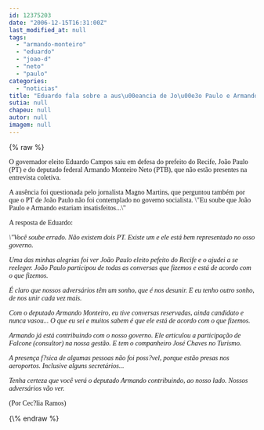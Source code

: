 ```yaml
---
id: 12375203
date: "2006-12-15T16:31:00Z"
last_modified_at: null
tags:
  - "armando-monteiro"
  - "eduardo"
  - "joao-d"
  - "neto"
  - "paulo"
categories:
  - "noticias"
title: "Eduardo fala sobre a aus\u00eancia de Jo\u00e3o Paulo e Armando Monteiro Neto  "
sutia: null
chapeu: null
autor: null
imagem: null
---
```

{\% raw %}
<p><P><FONT face=Verdana>O governador eleito Eduardo Campos saiu em defesa do prefeito do Recife, João Paulo (PT) e do deputado federal Armando Monteiro Neto (PTB), que não estão presentes na entrevista coletiva.</FONT></P></p>
<p><P><FONT face=Verdana>A ausência foi questionada pelo jornalista Magno Martins, que perguntou também por que o PT de João Paulo não foi contemplado no governo socialista. \"Eu soube que João Paulo e Armando estariam insatisfeitos...\" </FONT></P></p>
<p><P><FONT face=Verdana>A resposta de Eduardo:</FONT></P></p>
<p><P><FONT face=Verdana><EM>\"Você soube errado. Não existem dois PT. Existe um e ele está bem representado no osso governo.</EM></FONT></P></p>
<p><P><FONT face=Verdana><EM>Uma das minhas alegrias foi ver João Paulo eleito pefeito do Recife e o ajudei a se reeleger. João Paulo participou de todas as conversas que fizemos e está de acordo com o que fizemos.</EM></FONT></P></p>
<p><P><FONT face=Verdana><EM>É claro que nossos adversários têm um sonho, que é nos desunir. E eu tenho outro sonho, de nos unir cada vez mais.</EM></FONT></P></p>
<p><P><FONT face=Verdana><EM>Com o deputado Armando Monteiro, eu tive conversas reservadas, ainda candidato e nunca vasou... O que eu sei e muitos sabem é que ele está de acordo com o que fizemos.</EM></FONT></P></p>
<p><P><FONT face=Verdana><EM>Armando já está contribuindo com o nosso governo. Ele articulou a participação de Falcone (consultor) na nossa gestão. E tem o companheiro José Chaves no Turismo.</EM></FONT></P></p>
<p><P><FONT face=Verdana><EM>A presença f?sica de&nbsp;algumas pessoas não foi poss?vel, porque estão presas nos aeroportos. Inclusive alguns secretários...</EM></FONT></P></p>
<p><P><FONT face=Verdana><EM>Tenha certeza que você verá o deputado Armando contribuindo, ao nosso lado. Nossos adversários vão ver.</EM></FONT></P></p>
<p><P><FONT face=Verdana>(Por Cec?lia Ramos)</FONT></P> </p>
{\% endraw %}